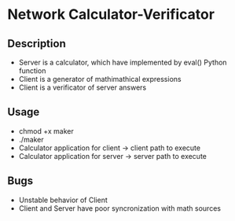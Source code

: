 # Network Calculator-Verificator

## Description
- Server is a calculator, which have implemented by eval() Python function
- Client is a generator of mathimathical expressions
- Client is a verificator of server answers

## Usage 
 - chmod +x maker
 - ./maker
 - Calculator application for client -> client path to execute
 - Calculator application for server -> server path to execute

## Bugs
 - Unstable behavior of Client
 - Client and Server have poor syncronization with math sources
